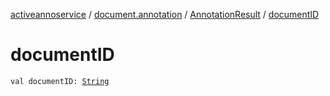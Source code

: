 [activeannoservice](../../index.md) / [document.annotation](../index.md) / [AnnotationResult](index.md) / [documentID](./document-i-d.md)

# documentID

`val documentID: `[`String`](https://kotlinlang.org/api/latest/jvm/stdlib/kotlin/-string/index.html)